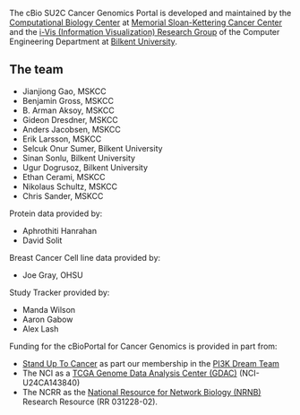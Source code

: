 The cBio SU2C Cancer Genomics Portal is developed and maintained by the [Computational Biology Center](http://cbio.mskcc.org/) at [Memorial Sloan-Kettering Cancer Center](http://www.mskcc.org/) and the [i-Vis (Information Visualization) Research Group](http://www.cs.bilkent.edu.tr/~ivis/) of the Computer Engineering Department at [Bilkent University](http://www.bilkent.edu.tr/index.html).

## The team

 * Jianjiong Gao, MSKCC
 * Benjamin Gross, MSKCC
 * B. Arman Aksoy, MSKCC
 * Gideon Dresdner, MSKCC
 * Anders Jacobsen, MSKCC
 * Erik Larsson, MSKCC
 * Selcuk Onur Sumer, Bilkent University
 * Sinan Sonlu, Bilkent University
 * Ugur Dogrusoz, Bilkent University
 * Ethan Cerami, MSKCC
 * Nikolaus Schultz, MSKCC
 * Chris Sander, MSKCC

Protein data provided by:

 * Aphrothiti Hanrahan
 * David Solit

Breast Cancer Cell line data provided by:

 * Joe Gray, OHSU
 
Study Tracker provided by:

 * Manda Wilson
 * Aaron Gabow
 * Alex Lash
 
Funding for the cBioPortal for Cancer Genomics is provided in part from:

  * [Stand Up To Cancer](http://standup2cancer.org/) as part our membership in the [PI3K Dream Team](http://pi3k.org/)
  * The NCI as a [TCGA Genome Data Analysis Center (GDAC)](http://tcga.cancer.gov/wwd/program/research_network/gdac.asp) (NCI-U24CA143840) 
  * The NCRR as the [National Resource for Network Biology (NRNB)](http://nrnb.org/) Research Resource (RR 031228-02).
